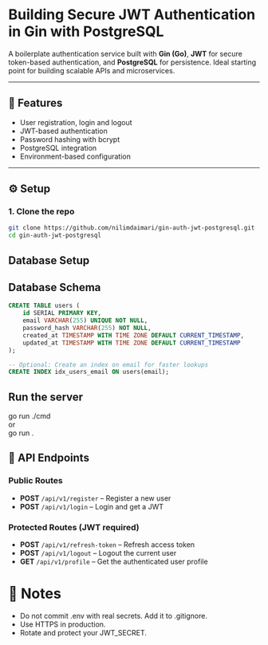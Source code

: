 # Building Secure JWT Authentication in Gin with PostgreSQL

A boilerplate authentication service built with **Gin (Go)**, **JWT** for secure
token-based authentication, and **PostgreSQL** for persistence. Ideal starting
point for building scalable APIs and microservices.

---

## 📖 Features

- User registration, login and logout
- JWT-based authentication
- Password hashing with bcrypt
- PostgreSQL integration
- Environment-based configuration

---

## ⚙️ Setup

### 1. Clone the repo

```bash
git clone https://github.com/nilimdaimari/gin-auth-jwt-postgresql.git
cd gin-auth-jwt-postgresql
```

## Database Setup

## Database Schema

```sql
CREATE TABLE users (
    id SERIAL PRIMARY KEY,
    email VARCHAR(255) UNIQUE NOT NULL,
    password_hash VARCHAR(255) NOT NULL,
    created_at TIMESTAMP WITH TIME ZONE DEFAULT CURRENT_TIMESTAMP,
    updated_at TIMESTAMP WITH TIME ZONE DEFAULT CURRENT_TIMESTAMP
);

-- Optional: Create an index on email for faster lookups
CREATE INDEX idx_users_email ON users(email);
```

## Run the server

go run ./cmd\
or\
go run .

## 🔑 API Endpoints

### Public Routes

- **POST** `/api/v1/register` – Register a new user
- **POST** `/api/v1/login` – Login and get a JWT

### Protected Routes (JWT required)

- **POST** `/api/v1/refresh-token` – Refresh access token
- **POST** `/api/v1/logout` – Logout the current user
- **GET** `/api/v1/profile` – Get the authenticated user profile

# 📌 Notes

- Do not commit .env with real secrets. Add it to .gitignore.
- Use HTTPS in production.
- Rotate and protect your JWT_SECRET.
